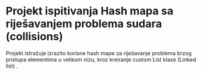 # Projekt ispitivanja Hash mapa sa riješavanjem problema sudara (collisions)

Projekt istražuje izrazito korisne hash mape za riješavanje problema brzog pristupa elementima u velikom nizu, kroz kreiranje custom List klase (Linked list) .
